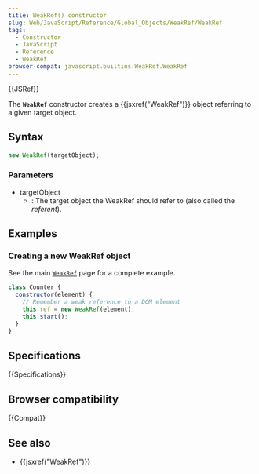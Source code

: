 ```yaml
---
title: WeakRef() constructor
slug: Web/JavaScript/Reference/Global_Objects/WeakRef/WeakRef
tags:
  - Constructor
  - JavaScript
  - Reference
  - WeakRef
browser-compat: javascript.builtins.WeakRef.WeakRef
---
```

{{JSRef}}

The **`WeakRef`** constructor creates a {{jsxref("WeakRef")}} object
referring to a given target object.

## Syntax

```js
new WeakRef(targetObject);
```

### Parameters

- targetObject
  - : The target object the WeakRef should refer to (also called the
    _referent_).

## Examples

### Creating a new WeakRef object

See the main
[`WeakRef`](/en-US/docs/Web/JavaScript/Reference/Global_Objects/WeakRef#examples)
page for a complete example.

```js
class Counter {
  constructor(element) {
    // Remember a weak reference to a DOM element
    this.ref = new WeakRef(element);
    this.start();
  }
}
```

## Specifications

{{Specifications}}

## Browser compatibility

{{Compat}}

## See also

- {{jsxref("WeakRef")}}
